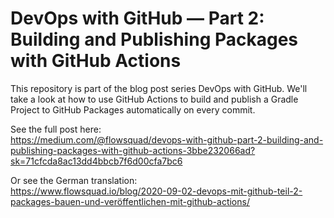 # DevOps with GitHub — Part 2: Building and Publishing Packages with GitHub Actions

This repository is part of the blog post series DevOps with GitHub. We'll take a look at how to use GitHub Actions to build and publish a Gradle Project to GitHub Packages automatically on every commit.



See the full post here:\
https://medium.com/@flowsquad/devops-with-github-part-2-building-and-publishing-packages-with-github-actions-3bbe232066ad?sk=71cfcda8ac13dd4bbcb7f6d00cfa7bc6

Or see the German translation:\
https://www.flowsquad.io/blog/2020-09-02-devops-mit-github-teil-2-packages-bauen-und-veröffentlichen-mit-github-actions/
